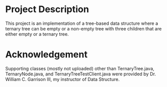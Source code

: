 # Project Description
This project is an implementation of a tree-based data structure where a ternary tree can be empty or a non-empty tree with three children that are either empty or a ternary tree.
# Acknowledgement
Supporting classes (mostly not uploaded) other than TernaryTree.java, TernaryNode.java, and TernaryTreeTestClient.java were provided by Dr. William C. Garrison III, my instructor of Data Structure.
